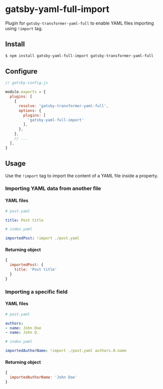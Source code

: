 # gatsby-yaml-full-import

Plugin for `gatsby-transformer-yaml-full` to enable YAML files importing using
`!import` tag.

## Install

```bash
$ npm install gatsby-yaml-full-import gatsby-transformer-yaml-full
```

## Configure

```javascript
// gatsby-config.js

module.exports = {
  plugins: [
    {
      resolve: 'gatsby-transformer-yaml-full',
      options: {
        plugins: [
          'gatsby-yaml-full-import'
        ],
      },
    },
    // ...
  ],
}
```

## Usage

Use the `!import` tag to import the content of a YAML file inside a property.

### Importing YAML data from another file

#### YAML files

```yaml
# post.yaml

title: Post title
```

```yaml
# index.yaml

importedPost: !import ./post.yaml
```

#### Returning object

```javascript
{
  importedPost: {
    title: 'Post title'
  }
}
```

### Importing a specific field

#### YAML files

```yaml
# post.yaml

authors:
- name: John Doe
- name: John Q.
```

```yaml
# index.yaml

importedAuthorName: !import ./post.yaml authors.0.name
```

#### Returning object

```javascript
{
  importedAuthorName: 'John Doe'
}
```
